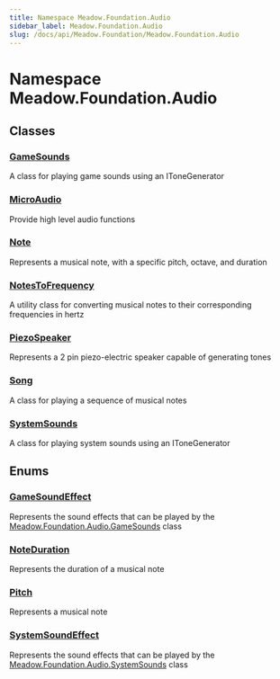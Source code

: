 ```yaml
---
title: Namespace Meadow.Foundation.Audio
sidebar_label: Meadow.Foundation.Audio
slug: /docs/api/Meadow.Foundation/Meadow.Foundation.Audio
---
```

# Namespace Meadow.Foundation.Audio
## Classes
### [GameSounds](../Meadow.Foundation.Audio/GameSounds)
A class for playing game sounds using an IToneGenerator
### [MicroAudio](../Meadow.Foundation.Audio/MicroAudio)
Provide high level audio functions
### [Note](../Meadow.Foundation.Audio/Note)
Represents a musical note, with a specific pitch, octave, and duration
### [NotesToFrequency](../Meadow.Foundation.Audio/NotesToFrequency)
A utility class for converting musical notes to their corresponding frequencies in hertz
### [PiezoSpeaker](../Meadow.Foundation.Audio/PiezoSpeaker)
Represents a 2 pin piezo-electric speaker capable of generating tones
### [Song](../Meadow.Foundation.Audio/Song)
A class for playing a sequence of musical notes
### [SystemSounds](../Meadow.Foundation.Audio/SystemSounds)
A class for playing system sounds using an IToneGenerator
## Enums
### [GameSoundEffect](../Meadow.Foundation.Audio/GameSoundEffect)
Represents the sound effects that can be played by the [Meadow.Foundation.Audio.GameSounds](../Meadow.Foundation.Audio/GameSounds) class
### [NoteDuration](../Meadow.Foundation.Audio/NoteDuration)
Represents the duration of a musical note
### [Pitch](../Meadow.Foundation.Audio/Pitch)
Represents a musical note
### [SystemSoundEffect](../Meadow.Foundation.Audio/SystemSoundEffect)
Represents the sound effects that can be played by the [Meadow.Foundation.Audio.SystemSounds](../Meadow.Foundation.Audio/SystemSounds) class
